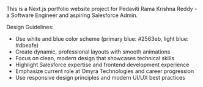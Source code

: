 <!-- Use this file to provide workspace-specific custom instructions to Copilot. For more details, visit https://code.visualstudio.com/docs/copilot/copilot-customization#_use-a-githubcopilotinstructionsmd-file -->

This is a Next.js portfolio website project for Pedaviti Rama Krishna Reddy - a Software Engineer and aspiring Salesforce Admin. 

Design Guidelines:
- Use white and blue color scheme (primary blue: #2563eb, light blue: #dbeafe)
- Create dynamic, professional layouts with smooth animations
- Focus on clean, modern design that showcases technical skills
- Highlight Salesforce expertise and frontend development experience
- Emphasize current role at Omyra Technologies and career progression
- Use responsive design principles and modern UI/UX best practices

